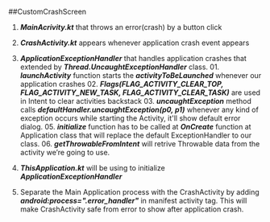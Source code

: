 ##CustomCrashScreen
 
 01. ***MainAcrivity.kt*** that throws an error(crash) by a button click
 
 02. ***CrashActivity.kt*** appears whenever application crash event appears
 
 03. ***ApplicationExceptionHandler*** that handles application crashes that extended by ***Thread.UncaughtExceptionHandler*** class.
    01. ***launchActivity*** function starts the ***activityToBeLaunched*** whenever our application crashes
    02. ***Flags(FLAG_ACTIVITY_CLEAR_TOP, FLAG_ACTIVITY_NEW_TASK, FLAG_ACTIVITY_CLEAR_TASK)*** are used in Intent to clear activities backstack
    03. ***uncaughtException*** method calls ***defaultHandler.uncaughtException(p0, p1)*** whenever any kind of exception occurs while starting the Activity, 
        it'll show default error dialog.
    05. ***initialize*** function has to be called at ***OnCreate*** function at Application class that will replace the default ExceptionHandler to our class.
    06. ***getThrowableFromIntent*** will retrive Throwable data from the activity we’re going to use.
 
 04. ***ThisApplication.kt*** will be using to initialize ***ApplicationExceptionHandler***
 
 05. Separate the Main Application process with the CrashActivity by adding ***android:process=".error_handler"*** in manifest activity tag.
     This will make CrashActivity safe from error to show after application crash.
